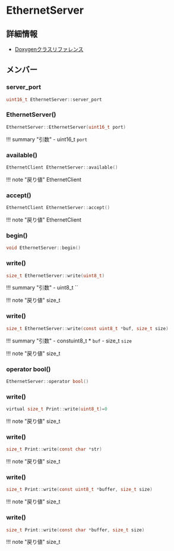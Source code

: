 # EthernetServer



## 詳細情報

- [Doxygenクラスリファレンス](https://lang-ship.com/reference/Arduino/latest/class_ethernet_server.html)

## メンバー

###  server_port

```c
uint16_t EthernetServer::server_port
```


### EthernetServer()



```c
EthernetServer::EthernetServer(uint16_t port)
```

!!! summary "引数"
	- uint16_t `port` 



### available()



```c
EthernetClient EthernetServer::available()
```

!!! note "戻り値"
	EthernetClient



### accept()



```c
EthernetClient EthernetServer::accept()
```

!!! note "戻り値"
	EthernetClient



### begin()



```c
void EthernetServer::begin()
```



### write()



```c
size_t EthernetServer::write(uint8_t)
```

!!! summary "引数"
	- uint8_t `` 

!!! note "戻り値"
	size_t



### write()



```c
size_t EthernetServer::write(const uint8_t *buf, size_t size)
```

!!! summary "引数"
	- constuint8_t * `buf` 
	- size_t `size` 

!!! note "戻り値"
	size_t



### operator bool()



```c
EthernetServer::operator bool()
```



### write()



```c
virtual size_t Print::write(uint8_t)=0
```

!!! note "戻り値"
	size_t



### write()



```c
size_t Print::write(const char *str)
```

!!! note "戻り値"
	size_t



### write()



```c
size_t Print::write(const uint8_t *buffer, size_t size)
```

!!! note "戻り値"
	size_t



### write()



```c
size_t Print::write(const char *buffer, size_t size)
```

!!! note "戻り値"
	size_t



